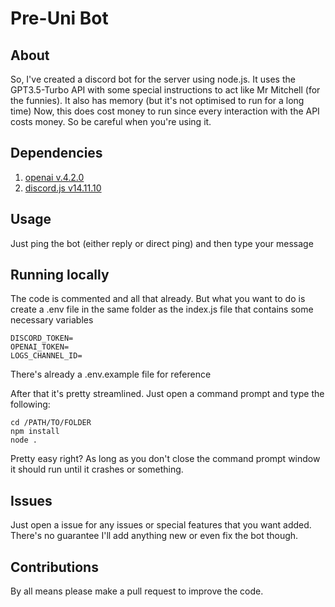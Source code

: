 # Pre-Uni Bot

## About
So, I've created a discord bot for the server using node.js.
It uses the GPT3.5-Turbo API with some special instructions to act like Mr Mitchell (for the funnies).
It also has memory (but it's not optimised to run for a long time)
Now, this does cost money to run since every interaction with the API costs money.
So be careful when you're using it.

## Dependencies
1. [openai v.4.2.0](https://www.npmjs.com/package/openai)
2. [discord.js v14.11.10](https://old.discordjs.dev/#/)

## Usage
Just ping the bot (either reply or direct ping) and then type your message

## Running locally
The code is commented and all that already.
But what you want to do is create a .env file in the same folder as the index.js file that contains some necessary variables

    DISCORD_TOKEN=
    OPENAI_TOKEN=
    LOGS_CHANNEL_ID=
There's already a .env.example file for reference

After that it's pretty streamlined.
Just open a command prompt and type the following:
	
    cd /PATH/TO/FOLDER
    npm install
    node .
Pretty easy right?
As long as you don't close the command prompt window it should run until it crashes or something.

## Issues
Just open a issue for any issues or special features that you want added.
There's no guarantee I'll add anything new or even fix the bot though.
## Contributions
By all means please make a pull request to improve the code.
